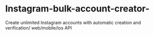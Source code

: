 # Instagram-bulk-account-creator-
Create unlimited Instagram accounts with automatic creation and verification/  web/mobile/ios API
